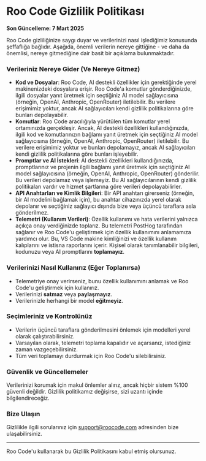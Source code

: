 # Roo Code Gizlilik Politikası

**Son Güncelleme: 7 Mart 2025**

Roo Code gizliliğinize saygı duyar ve verilerinizi nasıl işlediğimiz konusunda şeffaflığa bağlıdır. Aşağıda, önemli verilerin nereye gittiğine - ve daha da önemlisi, nereye gitmediğine dair basit bir açıklama bulunmaktadır.

### **Verileriniz Nereye Gider (Ve Nereye Gitmez)**

- **Kod ve Dosyalar**: Roo Code, AI destekli özellikler için gerektiğinde yerel makinenizdeki dosyalara erişir. Roo Code'a komutlar gönderdiğinizde, ilgili dosyalar yanıt üretmek için seçtiğiniz AI model sağlayıcısına (örneğin, OpenAI, Anthropic, OpenRouter) iletilebilir. Bu verilere erişimimiz yoktur, ancak AI sağlayıcıları kendi gizlilik politikalarına göre bunları depolayabilir.
- **Komutlar**: Roo Code aracılığıyla yürütülen tüm komutlar yerel ortamınızda gerçekleşir. Ancak, AI destekli özellikleri kullandığınızda, ilgili kod ve komutlarınızın bağlamı yanıt üretmek için seçtiğiniz AI model sağlayıcısına (örneğin, OpenAI, Anthropic, OpenRouter) iletilebilir. Bu verilere erişimimiz yoktur ve bunları depolamayız, ancak AI sağlayıcıları kendi gizlilik politikalarına göre bunları işleyebilir.
- **Promptlar ve AI İstekleri**: AI destekli özellikleri kullandığınızda, promptlarınız ve projenin ilgili bağlamı yanıt üretmek için seçtiğiniz AI model sağlayıcısına (örneğin, OpenAI, Anthropic, OpenRouter) gönderilir. Bu verileri depolamaz veya işlemeyiz. Bu AI sağlayıcılarının kendi gizlilik politikaları vardır ve hizmet şartlarına göre verileri depolayabilirler.
- **API Anahtarları ve Kimlik Bilgileri**: Bir API anahtarı girerseniz (örneğin, bir AI modelini bağlamak için), bu anahtar cihazınızda yerel olarak depolanır ve seçtiğiniz sağlayıcı dışında bize veya üçüncü taraflara asla gönderilmez.
- **Telemetri (Kullanım Verileri)**: Özellik kullanımı ve hata verilerini yalnızca açıkça onay verdiğinizde toplarız. Bu telemetri PostHog tarafından sağlanır ve Roo Code'u geliştirmek için özellik kullanımını anlamamıza yardımcı olur. Bu, VS Code makine kimliğinizi ve özellik kullanım kalıplarını ve istisna raporlarını içerir. Kişisel olarak tanımlanabilir bilgileri, kodunuzu veya AI promptlarını **toplamayız**.

### **Verilerinizi Nasıl Kullanırız (Eğer Toplanırsa)**

- Telemetriye onay verirseniz, bunu özellik kullanımını anlamak ve Roo Code'u geliştirmek için kullanırız.
- Verilerinizi **satmaz** veya **paylaşmayız**.
- Verilerinizle herhangi bir model **eğitmeyiz**.

### **Seçimleriniz ve Kontrolünüz**

- Verilerin üçüncü taraflara gönderilmesini önlemek için modelleri yerel olarak çalıştırabilirsiniz.
- Varsayılan olarak, telemetri toplama kapalıdır ve açarsanız, istediğiniz zaman vazgeçebilirsiniz.
- Tüm veri toplamayı durdurmak için Roo Code'u silebilirsiniz.

### **Güvenlik ve Güncellemeler**

Verilerinizi korumak için makul önlemler alırız, ancak hiçbir sistem %100 güvenli değildir. Gizlilik politikamız değişirse, sizi uzantı içinde bilgilendireceğiz.

### **Bize Ulaşın**

Gizlilikle ilgili sorularınız için support@roocode.com adresinden bize ulaşabilirsiniz.

---

Roo Code'u kullanarak bu Gizlilik Politikasını kabul etmiş olursunuz.

